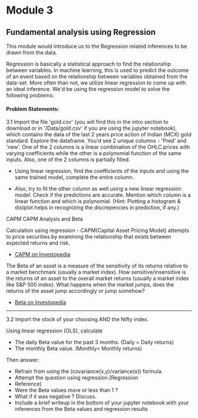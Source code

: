 # Module 3

## Fundamental analysis using Regression

This module would introduce us to the Regression related inferences to be drawn from the data.

Regression is basically a statistical approach to find the relationship between variables. In machine learning, this is
used to predict the outcome of an event based on the relationship between variables obtained from the data-set. More
often than not, we utilize linear regression to come up with an ideal inference. We'd be using the regression model to
solve the following problems:


#### Problem Statements:

3.1 Import the file 'gold.csv' (you will find this in the intro section to download or in '/Data/gold.csv' if you are
using the jupyter notebook), which contains the data of the last 2 years price action of Indian (MCX) gold standard.
Explore the dataframe. You'd see 2 unique columns - 'Pred' and 'new'. One of the 2 columns is a linear combination of
the OHLC prices with varying coefficients while the other is a polynomial function of the same inputs. Also, one of the
2 columns is partially filled. 

- Using linear regression, find the coefficients of the inputs and using the same trained
model, complete the entire column. 

- Also, try to fit the other column as well using a new linear regression model. Check
if the predictions are accurate. Mention which column is a linear function and which is polynomial. (Hint: Plotting a
histogram & distplot helps in recognizing the discrepencies in prediction, if any.) 

CAPM CAPM Analysis and Beta

Calculation using regression - CAPM(Capital Asset Pricing Model) attempts to price securities by examining the
relationship that exists between expected returns and risk. 
- [CAPM on Investopedia](https://www.investopedia.com/terms/c/capm.asp)


The Beta of an asset is a measure of the sensitivity of its returns relative to a market benchmark (usually a market
index). How sensitive/insensitive is the returns of an asset to the overall market returns (usually a market index like
S&P 500 index). What happens when the market jumps, does the returns of the asset jump accordingly or jump somehow? 
- [Beta on Investopedia](https://www.investopedia.com/investing/beta-know-risk/) 

---

3.2 Import the stock of your choosing AND the Nifty index. 

Using linear regression (OLS), calculate 
- The daily Beta value for the past 3 months. (Daily = Daily returns) 
- The monthly Beta value. (Monthly= Monthly returns)

Then answer:
- Refrain from using the (covariance(x,y)/variance(x)) formula. 
- Attempt the question using regression.(Regression 
- Reference) 
- Were the Beta values more or less than 1 ? 
- What if it was negative ? Discuss. 
- Include a brief writeup in the bottom of your jupyter notebook with your inferences from the Beta values and
  regression results
